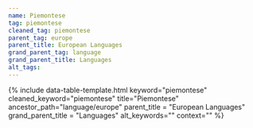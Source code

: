 ```yaml
---
name: Piemontese
tag: piemontese
cleaned_tag: piemontese
parent_tag: europe
parent_title: European Languages
grand_parent_tag: language
grand_parent_title: Languages
alt_tags: 
---
```


{% include data-table-template.html 
  keyword="piemontese" 
  cleaned_keyword="piemontese" 
  title="Piemontese"
  ancestor_path="language/europe" 
  parent_title = "European Languages"
  grand_parent_title = "Languages"
  alt_keywords=""
  context=""
%}

